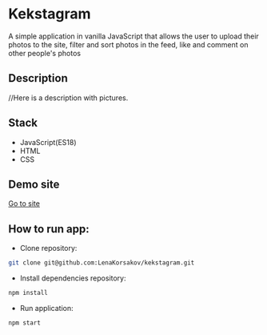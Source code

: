 # Kekstagram
A simple application in vanilla JavaScript that allows the user to upload their photos to the site, filter and sort photos in the feed, like and comment on other people's photos

## Description
//Here is a description with pictures.

## Stack
- JavaScript(ES18)
- HTML
- CSS

## Demo site
<a href="https://lenakorsakov.github.io/kekstagram/">Go to site</a>

## How to run app:

- Clone repository:
```bash
git clone git@github.com:LenaKorsakov/kekstagram.git
```

- Install dependencies repository:

```bash
npm install
```

- Run application:

```bash
npm start
```
